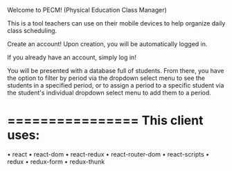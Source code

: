 Welcome to PECM! (Physical Education Class Manager)

This is a tool teachers can use on their mobile devices to help organize daily class scheduling. 

Create an account! Upon creation, you will be automatically logged in.

If you already have an account, simply log in!

You will be presented with a database full of students. From there, you have the option to filter by period via the dropdown select menu to see the students in a specified period, or to assign a period to a specific student via the student's individual dropdown select menu to add them to a period.

================
This client uses:
================
• react
• react-dom
• react-redux
• react-router-dom
• react-scripts
• redux
• redux-form
• redux-thunk